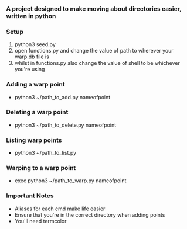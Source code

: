### A project designed to make moving about directories easier, written in python ###

### Setup
  1. python3 seed.py
  2. open functions.py and change the value of path to wherever your warp.db file is
  3. whilst in functions.py also change the value of shell to be whichever you're using

### Adding a warp point 
 - python3 ~/path_to_add.py nameofpoint
### Deleting a warp point
 - python3 ~/path_to_delete.py nameofpoint
### Listing warp points
 - python3 ~/path_to_list.py
### Warping to a warp point
 - exec python3 ~/path_to_warp.py nameofpoint
### Important Notes
- Aliases for each cmd make life easier
- Ensure that you're in the correct directory when adding points
- You'll need termcolor
